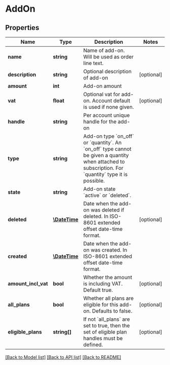 # AddOn

## Properties
 Name                | Type                          | Description                                                                                                                                                                                | Notes      
---------------------|-------------------------------|--------------------------------------------------------------------------------------------------------------------------------------------------------------------------------------------|------------
 **name**            | **string**                    | Name of add-on. Will be used as order line text.                                                                                                                                           |
 **description**     | **string**                    | Optional description of add-on                                                                                                                                                             | [optional] 
 **amount**          | **int**                       | Add-on amount                                                                                                                                                                              |
 **vat**             | **float**                     | Optional vat for add-on. Account default is used if none given.                                                                                                                            | [optional] 
 **handle**          | **string**                    | Per account unique handle for the add-on                                                                                                                                                   |
 **type**            | **string**                    | Add-on type &#x60;on_off&#x60; or &#x60;quantity&#x60;. An &#x60;on_off&#x60; type cannot be given a quantity when attached to subscription. For &#x60;quantity&#x60; type it is possible. |
 **state**           | **string**                    | Add-on state &#x60;active&#x60; or &#x60;deleted&#x60;.                                                                                                                                    |
 **deleted**         | [**\DateTime**](\DateTime.md) | Date when the add-on was deleted if deleted. In ISO-8601 extended offset date-time format.                                                                                                 | [optional] 
 **created**         | [**\DateTime**](\DateTime.md) | Date when the add-on was created. In ISO-8601 extended offset date-time format.                                                                                                            |
 **amount_incl_vat** | **bool**                      | Whether the amount is including VAT. Default true.                                                                                                                                         | [optional] 
 **all_plans**       | **bool**                      | Whether all plans are eligible for this add-on. Defaults to false.                                                                                                                         | [optional] 
 **eligible_plans**  | **string[]**                  | If not &#x60;all_plans&#x60; are set to true, then the set of eligible plan handles must be defined.                                                                                       | [optional] 

[[Back to Model list]](../../README.md#documentation-for-models) [[Back to API list]](../../README.md#documentation-for-api-endpoints) [[Back to README]](../../README.md)

